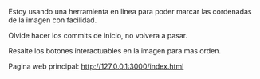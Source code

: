 Estoy usando una herramienta en linea para poder marcar las cordenadas de la imagen con facilidad.

Olvide hacer los commits de inicio, no volvera a pasar.

Resalte los botones interactuables en la imagen para mas orden.

Pagina web principal: http://127.0.0.1:3000/index.html